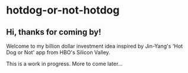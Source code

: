 # hotdog-or-not-hotdog

## Hi, thanks for coming by!
Welcome to my billion dollar investment idea inspired by Jin-Yang's 'Hot Dog or Not' app from HBO's Silicon Valley.

This is a work in progress. More to come later...
